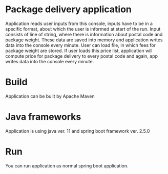 Package delivery application
=============================
Application reads user inputs from this console, inputs have to be in a specific format, about which the user is informed
at start of the run. Input consists of line of string, where there is information about postal code
and package weight. These data are saved into memory and application writes data into the console every minute. 
User can load file, in which fees for package weight are stored. If user loads this price list, application will compute price
for package delivery to every postal code and again, app writes data into the console every minute.

Build
=============================
Application can be built by Apache Maven

Java frameworks
=============================
Application is using java ver. 11 and spring boot framework ver. 2.5.0

Run
=============================
You can run application as normal spring boot application.